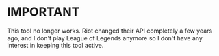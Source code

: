 # IMPORTANT

This tool no longer works. Riot changed their API completely a few years ago, and I don't play League of Legends anymore so I don't have any interest in keeping this tool active.
